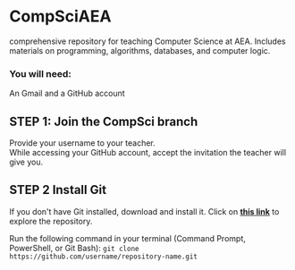 # CompSciAEA
 comprehensive repository for teaching Computer Science at AEA. Includes materials on programming, algorithms, databases, and computer logic.

### You will need:
An Gmail and a GitHub account

## STEP 1: Join the CompSci branch

Provide your username to your teacher.  
While accessing your GitHub account, accept the invitation the teacher will give you.  

## STEP 2 Install Git
If you don't have Git installed, download and install it. Click on **[this link](https://git-scm.com/downloads)** to explore the repository.

Run the following command in your terminal (Command Prompt, PowerShell, or Git Bash):
`git clone https://github.com/username/repository-name.git`


